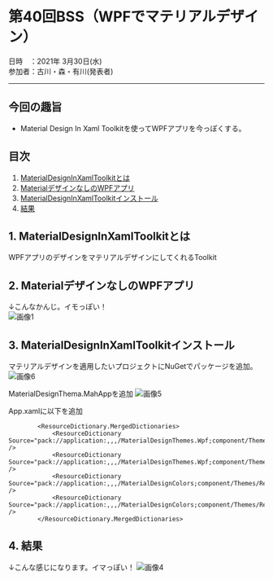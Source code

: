 # 第40回BSS（WPFでマテリアルデザイン）

日時　：2021年 3月30日(水)  
参加者：古川・森・有川(発表者)

---

## 今回の趣旨
- Material Design In Xaml Toolkitを使ってWPFアプリを今っぽくする。

## 目次
1. [MaterialDesignInXamlToolkitとは](#1)
1. [MaterialデザインなしのWPFアプリ](#2)
1. [MaterialDesignInXamlToolkitインストール](#3)
1. [結果](#4)

## 1. MaterialDesignInXamlToolkitとは <a id="1"></a>

WPFアプリのデザインをマテリアルデザインにしてくれるToolkit

## 2. MaterialデザインなしのWPFアプリ <a id="2"></a>
↓こんなかんじ。イモっぽい！  
![画像1](https://user-images.githubusercontent.com/66286964/112943991-2dc0b980-916d-11eb-88cd-50b69cfe5966.png)



## 3. MaterialDesignInXamlToolkitインストール <a id="3"></a>
マテリアルデザインを適用したいプロジェクトにNuGetでパッケージを追加。
![画像6](https://user-images.githubusercontent.com/66286964/112943990-2d282300-916d-11eb-9e34-3bcf8805c31b.png)


MaterialDesignThema.MahAppを追加
![画像5](https://user-images.githubusercontent.com/66286964/112943989-2c8f8c80-916d-11eb-850e-6b042cde8a8c.png)


App.xamlに以下を追加
``` xaml
        <ResourceDictionary.MergedDictionaries>
            <ResourceDictionary Source="pack://application:,,,/MaterialDesignThemes.Wpf;component/Themes/MaterialDesignTheme.Light.xaml" />
            <ResourceDictionary Source="pack://application:,,,/MaterialDesignThemes.Wpf;component/Themes/MaterialDesignTheme.Defaults.xaml" />
            <ResourceDictionary Source="pack://application:,,,/MaterialDesignColors;component/Themes/Recommended/Primary/MaterialDesignColor.DeepPurple.xaml" />
            <ResourceDictionary Source="pack://application:,,,/MaterialDesignColors;component/Themes/Recommended/Accent/MaterialDesignColor.Lime.xaml" />
        </ResourceDictionary.MergedDictionaries>
```



## 4. 結果 <a id="4"></a>
↓こんな感じになります。イマっぽい！
![画像4](https://user-images.githubusercontent.com/66286964/112943971-28636f00-916d-11eb-9be5-2e1d7b5f7c3b.png)
